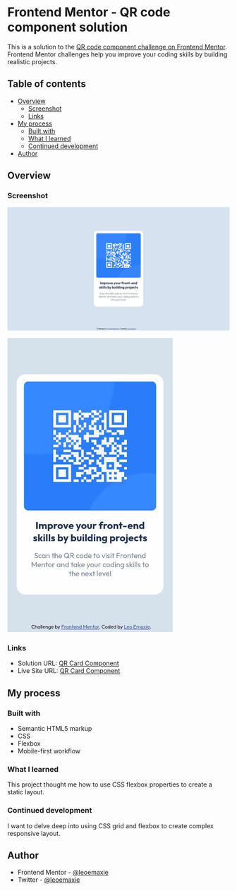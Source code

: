 # Frontend Mentor - QR code component solution

This is a solution to the [QR code component challenge on Frontend Mentor](https://www.frontendmentor.io/challenges/qr-code-component-iux_sIO_H). Frontend Mentor challenges help you improve your coding skills by building realistic projects.

## Table of contents

- [Overview](#overview)
  - [Screenshot](#screenshot)
  - [Links](#links)
- [My process](#my-process)
  - [Built with](#built-with)
  - [What I learned](#what-i-learned)
  - [Continued development](#continued-development)
- [Author](#author)


## Overview

### Screenshot

![](/screenshots/desktop-screenshot.jpeg)


![](/screenshots/mobile-screenshot.jpg)

### Links

- Solution URL: [QR Card Component](https://github.com/leoemaxie/qr-card-component)
- Live Site URL: [QR Card Component](https://leoemaxie-qr-card-component.netlify.app)


## My process

### Built with

- Semantic HTML5 markup
- CSS
- Flexbox
- Mobile-first workflow

### What I learned

This project thought me how to use CSS flexbox properties to create a static layout.

### Continued development

I want to delve deep into using CSS grid and flexbox to create complex responsive layout.


## Author

- Frontend Mentor - [@leoemaxie](https://www.frontendmentor.io/profile/leoemaxie)
- Twitter - [@leoemaxie](https://www.twitter.com/leoemaxie)


